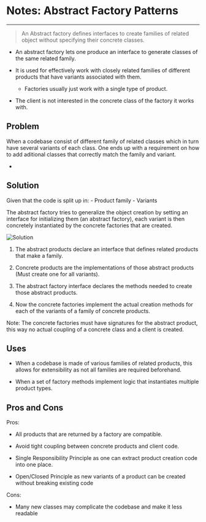 # Notes: Abstract Factory Patterns
---

> An Abstract factory defines interfaces to create families of related object without specifying their concrete classes.

- An abstract factory lets one produce an interface to generate classes of the same related family.

- It is used for effectively work with closely related families of different products that have variants associated with them.
    - Factories usually just work with a single type of product.

- The client is not interested in the concrete class of the factory it works with.


## Problem

When a codebase consist of different family of related classes which in turn have several variants of each class. One ends up with a requirement on how to add aditional classes that correctly match the family and variant.

- 

## Solution

Given that the code is split up in:
    - Product family
    - Variants

The abstract factory tries to generalize the object creation by setting an interface for initializing them (an abstract factory), each variant is then concretely instantiated by the concrete factories that are created.

![Solution](https://refactoring.guru/images/patterns/diagrams/abstract-factory/structure-indexed.png)

1. The abstract products declare an interface that defines related products that make a family.

2. Concrete products are the implementations of those abstract products (Must create one for all variants).

3. The abstract factory interface declares the methods needed to create those abstract products.

4. Now the concrete factories implement the actual creation methods for each of the variants of a family of concrete products.

Note: The concrete factories must have signatures for the abstract product, this way no actual coupling of a concrete class and a client is created.

## Uses

- When a codebase is made of various families of related products, this allows for extensibility as not all families are required beforehand.

- When a set of factory methods implement logic that instantiates multiple product types.

## Pros and Cons

Pros:
- All products that are returned by a factory are compatible.

- Avoid tight coupling between concrete products and client code.

- Single Responsibility Principle as one can extract product creation code into one place.

- Open/Closed Principle as new variants of a product can be created without breaking existing code

Cons:

- Many new classes may complicate the codebase and make it less readable